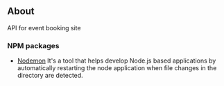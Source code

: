 ## About
API for event booking site

### NPM packages
* [Nodemon](https://www.npmjs.com/package/nodemon)
It's a tool that helps develop Node.js based applications by automatically restarting the node application when file changes in the directory are detected.